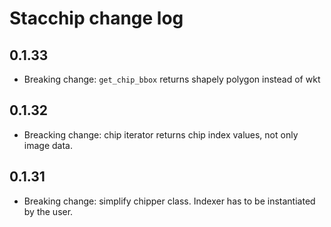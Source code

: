 # Stacchip change log

## 0.1.33

- Breaking change: `get_chip_bbox` returns shapely polygon instead of wkt

## 0.1.32

- Breacking change: chip iterator returns chip index values, not only image data.

## 0.1.31

- Breaking change: simplify chipper class. Indexer has to be instantiated by the user.